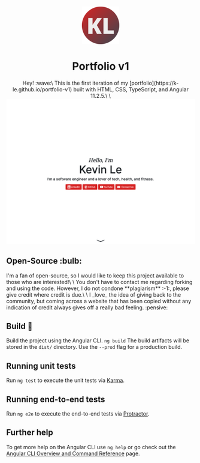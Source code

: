 <p align="center">
  <img src="https://github.com/k-le/portfolio-v1/blob/main/src/assets/logo.png">
</p>
<h1 align="center">Portfolio v1</h1>
<p align="center">
  Hey! :wave:\
  This is the first iteration of my [portfolio](https://k-le.github.io/portfolio-v1) built with HTML, CSS, TypeScript, and Angular 11.2.5.\
  \ 
  <img src="https://github.com/k-le/portfolio-v1/blob/main/src/assets/demo.png">
</p>

<h2>Open-Source :bulb:</h2>
I'm a fan of open-source, so I would like to keep this project available to those who are interested!\
\
You don't have to contact me regarding forking and using the code. However, I do not condone **plagiarism** :-1:, please give credit where credit is due.\
\
I _love_ the idea of giving back to the community, but coming across a website that has been copied without any indication of credit always gives off a really bad feeling. :pensive:

## Build :hammer:

Build the project using the Angular CLI. `ng build` The build artifacts will be stored in the `dist/` directory. Use the `--prod` flag for a production build.

## Running unit tests

Run `ng test` to execute the unit tests via [Karma](https://karma-runner.github.io).

## Running end-to-end tests

Run `ng e2e` to execute the end-to-end tests via [Protractor](http://www.protractortest.org/).

## Further help

To get more help on the Angular CLI use `ng help` or go check out the [Angular CLI Overview and Command Reference](https://angular.io/cli) page.
